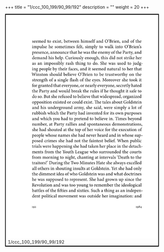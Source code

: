 +++
title = "1/ccc_100_199/90_99/192"
description = ""
weight = 20
+++

<table style="border:2px solid black;max-width:800px;max-height:800px;" 
><tr><td><img class="center-fit-jpg"
src="/jpg_/out_jpg_1984__192.jpg"  >1/ccc_100_199/90_99/192</img></td></tr></table>